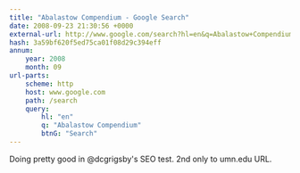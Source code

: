 ```yaml
---
title: "Abalastow Compendium - Google Search"
date: 2008-09-23 21:30:56 +0000
external-url: http://www.google.com/search?hl=en&q=Abalastow+Compendium&btnG=Search
hash: 3a59bf620f5ed75ca01f08d29c394eff
annum:
    year: 2008
    month: 09
url-parts:
    scheme: http
    host: www.google.com
    path: /search
    query:
        hl: "en"
        q: "Abalastow Compendium"
        btnG: "Search"
---
```


Doing pretty good in @dcgrigsby's SEO test. 2nd only to umn.edu URL. 
